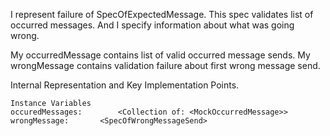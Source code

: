 I represent failure of SpecOfExpectedMessage.  This spec validates list of occurred messages. And I specify information about what was going wrong.

My occurredMessage contains list of valid occurred message sends.
My wrongMessage contains validation failure about first wrong message send.

Internal Representation and Key Implementation Points.

    Instance Variables
	occuredMessages:		<Collection of: <MockOccurredMessage>>
	wrongMessage:		<SpecOfWrongMessageSend>